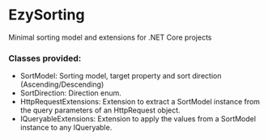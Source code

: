 # EzySorting
Minimal sorting model and extensions for .NET Core projects

### Classes provided:
- SortModel: Sorting model, target property and sort direction (Ascending/Descending)
- SortDirection: Direction enum.
- HttpRequestExtensions: Extension to extract a SortModel instance from the query parameters of an HttpRequest object.
- IQueryableExtensions: Extension to apply the values from a SortModel instance to any IQueryable.

